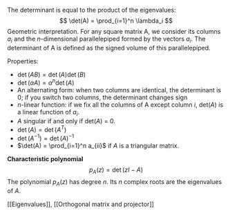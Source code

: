 The determinant is equal to the product of the eigenvalues:
$$
\det(A) = \prod_{i=1}^n \lambda_i
$$
Geometric interpretation. For any square matrix A, we consider its columns $a_i$ and the $n$-dimensional parallelepiped formed by the vectors $a_i$. The determinant of A is defined as the signed volume of this parallelepiped.

Properties:
- $\det(AB) = \det(A) \det(B)$
- $\det(\alpha A) = \alpha^n \det(A)$
- An alternating form: when two columns are identical, the determinant is 0; if you switch two columns, the determinant changes sign
- $n$-linear function: if we fix all the columns of A except column $i$, det($A$) is a linear function of $a_i$.
- $A$ singular if and only if det($A$) = 0.
- $\det(A) = \det(A^T)$
- $\det(A^{-1}) = \det(A)^{-1}$
- $\det(A) = \prod_{i=1}^n a_{ii}$ if $A$ is a triangular matrix.

**Characteristic polynomial**
$$
p_A(z) = \det(zI - A)
$$
The polynomial $p_A(z)$ has degree $n$. Its $n$ complex roots are the eigenvalues of $A$.

[[Eigenvalues]], [[Orthogonal matrix and projector]]